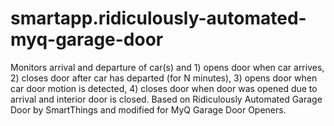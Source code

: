 smartapp.ridiculously-automated-myq-garage-door
===============================================

Monitors arrival and departure of car(s) and 1) opens door when car arrives, 2) closes door after car has departed (for N minutes), 3) opens door when car door motion is detected, 4) closes door when door was opened due to arrival and interior door is closed. Based on Ridiculously Automated Garage Door by SmartThings and modified for MyQ Garage Door Openers.
